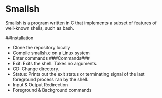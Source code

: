 # **Smallsh**
Smallsh is a program written in C that implements a subset of features of well-known shells, such as bash. 



##Installation
- Clone the repository locally
- Compile smallsh.c on a Linux system
- Enter commands
###Commands###
- Exit: Exits the shell. Takes no arguments.
- CD: Change directory.
- Status: Prints out the exit status or terminating signal of the last foreground process ran by the shell.
- Input & Output Redirection
- Foreground & Background commands 
